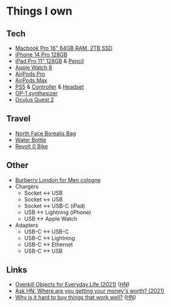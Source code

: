 # Things I own

## Tech

- [Macbook Pro 16" 64GB RAM, 2TB SSD](https://www.apple.com/macbook-pro-14-and-16/)
- [iPhone 14 Pro 128GB](https://www.apple.com/iphone/)
- [iPad Pro 11" 128GB](https://www.apple.com/ipad-pro/) & [Pencil](https://www.apple.com/apple-pencil/)
- [Apple Watch 8](https://www.apple.com/watch/)
- [AirPods Pro](https://www.apple.com/airpods-pro/)
- [AirPods Max](https://www.apple.com/airpods-max/)
- [PS5](https://www.playstation.com/en-us/ps5/) & [Controller](https://www.playstation.com/en-us/accessories/dualsense-wireless-controller/) & [Headset](https://www.playstation.com/en-us/accessories/pulse-3d-wireless-headset/)
- [OP-1 synthesizer](https://teenage.engineering/products/op-1)
- [Oculus Quest 2](https://www.oculus.com/quest-2/)

## Travel

- [North Face Borealis Bag](https://www.thenorthface.com/shop/borealis-nf0a3kv3)
- [Water Bottle](https://corkcicle.com/products/classic-canteen?variant=13011375620184)
- [Revolt 0 Bike](https://www.giant-bicycles.com/int/revolt-0)

## Other

- [Burberry London for Men cologne](https://www.fragrantica.com/perfume/Burberry/London-for-Men-804.html)
- Chargers
  - Socket <-> USB
  - Socket <-> USB
  - Socket <-> USB-C (iPad)
  - USB <-> Lightning (iPhone)
  - USB <-> Apple Watch
- Adapters
  - USB-C <-> USB-C
  - USB-C <-> Lightning
  - USB-C <-> Ethernet
  - USB-C <-> USB

## Links

- [Overkill Objects for Everyday Life (2021)](https://neil.computer/notes/overkill-objects-for-everyday-life/) ([HN](https://news.ycombinator.com/item?id=27334223))
- [Ask HN: Where are you getting your money's worth? (2021)](https://news.ycombinator.com/item?id=29675397)
- [Why is it hard to buy things that work well?](https://danluu.com/nothing-works/) ([HN](https://news.ycombinator.com/item?id=30679935))
